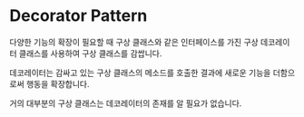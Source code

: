 # Decorator Pattern

다양한 기능의 확장이 필요할 때 구상 클래스와 같은 인터페이스를 가진 구상 데코레이터 클래스를 사용하여 구상 클래스를 감쌉니다.

데코레이터는 감싸고 있는 구상 클래스의 메소드를 호출한 결과에 새로운 기능을 더함으로써 행동을 확장합니다.

거의 대부분의 구상 클래스는 데코레이터의 존재를 알 필요가 없습니다.
